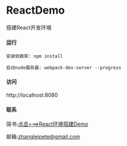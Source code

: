 # ReactDemo
搭建React开发环境

#### 运行

``安装依赖库: npm install``


``启动node服务器: webpack-dev-server --progress``

#### 访问
http://localhost:8080

#### 联系
简书:[点击===>React环境搭建Demo](http://www.jianshu.com/p/1631da7def1d)

邮箱:zhangleipete@gmail.com

